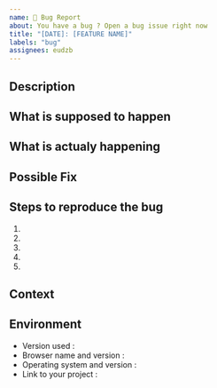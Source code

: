 ```yaml
---
name: 🐛 Bug Report
about: You have a bug ? Open a bug issue right now
title: "[DATE]: [FEATURE NAME]"
labels: "bug"
assignees: eudzb
---
```


## Description

## What is supposed to happen

## What is actualy happening

## Possible Fix

## Steps to reproduce the bug
1.
2.
3.
4.
5.

## Context

## Environment

* Version used :
* Browser name and version :
* Operating system and version :
* Link to your project :